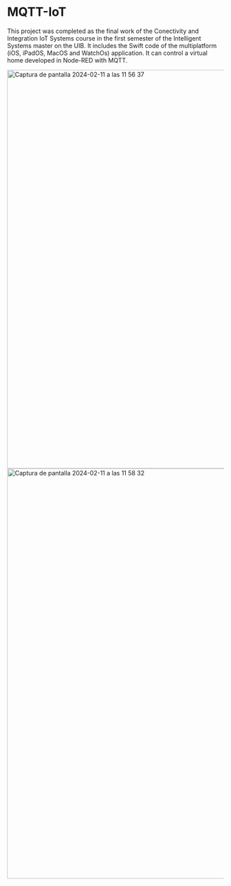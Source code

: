 # MQTT-IoT

This project was completed as the final work of the Conectivity and Integration IoT Systems course in the first semester of the Intelligent Systems master on the UIB. 
It includes the Swift code of the multiplatform (iOS, iPadOS, MacOS and WatchOs) application. It can control a virtual home developed in Node-RED with MQTT.

<img width="927" alt="Captura de pantalla 2024-02-11 a las 11 56 37" src="https://github.com/Miquelsn/MQTT-IoT/assets/116834708/c1347a53-c1f0-4027-8e4a-44e0f297478f">

<img width="954" alt="Captura de pantalla 2024-02-11 a las 11 58 32" src="https://github.com/Miquelsn/MQTT-IoT/assets/116834708/aa2f817a-bc18-40d8-8c6e-54650bd68a30">
